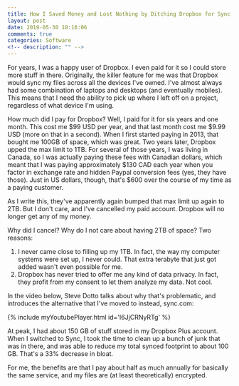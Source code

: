 ```yaml
---
title: How I Saved Money and Lost Nothing by Ditching Dropbox for Sync.com
layout: post
date: 2019-05-30 10:16:06 
comments: true
categories: Software
<!-- description: "" -->
---
```


For years, I was a happy user of Dropbox. I even paid for it so I could store more stuff in there. Originally, the killer feature for me was that Dropbox would sync my files across all the devices I've owned. I've almost always had some combination of laptops and desktops (and eventually mobiles). This means that I need the ability to pick up where I left off on a project, regardless of what device I'm using.

How much did I pay for Dropbox? Well, I paid for it for six years and one month. This cost me $99 USD per year, and that last month cost me $9.99 USD (more on that in a second). When I first started paying in 2013, that bought me 100GB of space, which was great. Two years later, Dropbox upped the max limit to 1TB. For several of those years, I was living in Canada, so I was actually paying these fees with Canadian dollars, which meant that I was paying approximately $130 CAD each year when you factor in exchange rate and hidden Paypal conversion fees (yes, they have those). Just in US dollars, though, that's $600 over the course of my time as a paying customer.

<!-- TODO: Decide if explaining the $10 transition cost is significant -->

As I write this, they've apparently again bumped that max limit up again to 2TB. But I don't care, and I've cancelled my paid account. Dropbox will no longer get any of my money.

Why did I cancel? Why do I not care about having 2TB of space? Two reasons:

1. I never came close to filling up my 1TB. In fact, the way my computer systems were set up, I never could. That extra terabyte that just got added wasn't even possible for me.
2. Dropbox has never tried to offer me any kind of data privacy. In fact, they profit from my consent to let them analyze my data. Not cool.

In the video below, Steve Dotto talks about why that's problematic, and introduces the alternative that I've moved to instead, sync.com:

{% include myYoutubePlayer.html id='I6JjCRNyRTg' %}

<!--
 	- "How Secure Is It?" Hmm...
	- Demo
 -->

At peak, I had about 150 GB of stuff stored in my Dropbox Plus account. When I switched to Sync, I took the time to clean up a bunch of junk that was in there, and was able to reduce my total synced footprint to about 100 GB. That's a 33% decrease in bloat. 

<!-- Do a spreadsheet -->

For me, the benefits are that I pay about half as much annually for basically the same service, and my files are (at least theoretically) encrypted. 